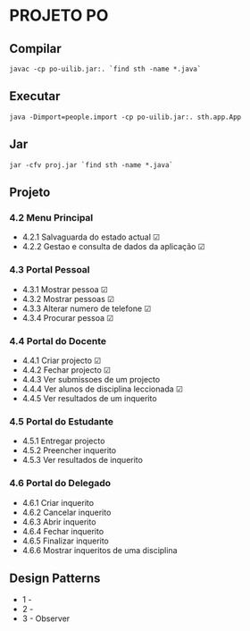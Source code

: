 # PROJETO PO

## Compilar

```javac -cp po-uilib.jar:. `find sth -name *.java` ```

## Executar

```java -Dimport=people.import -cp po-uilib.jar:. sth.app.App```

## Jar

```jar -cfv proj.jar `find sth -name *.java` ```

## Projeto

### 4.2 Menu Principal

* 4.2.1 Salvaguarda do estado actual &#9745;
* 4.2.2 Gestao e consulta de dados da aplicação &#9745;

### 4.3 Portal Pessoal

* 4.3.1 Mostrar pessoa &#9745;
* 4.3.2 Mostrar pessoas &#9745;
* 4.3.3 Alterar numero de telefone &#9745;
* 4.3.4 Procurar pessoa &#9745;

### 4.4 Portal do Docente

* 4.4.1 Criar projecto &#9745;
* 4.4.2 Fechar projecto &#9745;
* 4.4.3 Ver submissoes de um projecto
* 4.4.4 Ver alunos de disciplina leccionada &#9745;
* 4.4.5 Ver resultados de um inquerito

### 4.5 Portal do Estudante

* 4.5.1 Entregar projecto
* 4.5.2 Preencher inquerito
* 4.5.3 Ver resultados de inquerito

### 4.6 Portal do Delegado

* 4.6.1 Criar inquerito
* 4.6.2 Cancelar inquerito
* 4.6.3 Abrir inquerito
* 4.6.4 Fechar inquerito
* 4.6.5 Finalizar inquerito
* 4.6.6 Mostrar inqueritos de uma disciplina


## Design Patterns

* 1 - 
* 2 - 
* 3 - Observer
